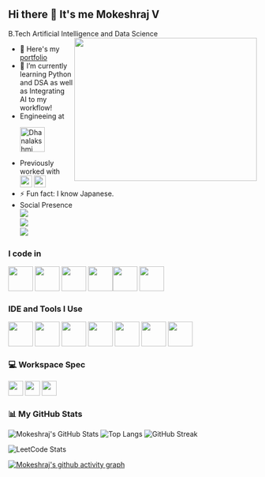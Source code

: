 ## Hi there 👋 It's me Mokeshraj V

B.Tech Artificial Intelligence and Data Science
<img align="right" width="370" height="290" src="https://i.pinimg.com/originals/47/f0/34/47f0342cec72b800463bf003eac1257e.gif">
- 🔭 Here's my [portfolio](https://mokeshraaj.github.io/Portfolio/)                                                 
- 🌱 I’m currently learning Python and DSA as well as Integrating AI to my workflow!
- Engineeing at <p align="left">
  <a href="https://dsengg.ac.in/" target="_blank">
    <img src="https://th.bing.com/th/id/R.fd7bd818b260bb272dac4caabb148225?rik=%2fplRIa16%2fRDIhg&riu=http%3a%2f%2fwww.dsgroups.org%2fimg%2fDS+Group+logo.jpg&ehk=%2bS9fYVYtErif28wR8UxzVyvj%2bYkyKag4jCYpRowTubA%3d&risl=&pid=ImgRaw&r=0" alt="Dhanalakshmi Srinivasan Engineering College Logo" width="50"/>
  </a>
- Previously worked with [<img src="https://upload.wikimedia.org/wikipedia/commons/a/ac/ZOHO_New.png" height="24">](https://www.zoho.com/) [<img height="24" width="24" src="https://static.zohocdn.com/catalyst-cdn/img/welcomeloader-b6a4057dc7.gif">](https://catalyst.zoho.com/)
- ⚡ Fun fact: I know Japanese.
- Social Presence
<br /> [<img src="https://img.shields.io/badge/Twitter-1DA1F2?style=for-the-badge&logo=twitter&logoColor=white" />](https://x.com/mokesh_Official) <br /> [<img src="https://img.shields.io/badge/LinkedIn-0077B5?style=for-the-badge&logo=linkedin&logoColor=white" />](https://www.linkedin.com/in/mokeshraj-venkatesan-3abbb4251/) <br/> [<img src="https://img.shields.io/badge/instagram-d62976?style=for-the-badge&logo=instagram&logoColor=white" />](https://www.instagram.com/raaj_for_life/)
### I code in
<img height="50" width="50" src="https://img.icons8.com/color/48/000000/python.png" /> <img height="50" width="50" src="https://img.icons8.com/color/48/000000/c-programming.png" /> <img height="50" width="50"  src="https://img.icons8.com/color/48/000000/java-coffee-cup-logo.png" /> <img height="50" width="50"  
src="https://img.icons8.com/color/48/000000/tensorflow.png"/><img height="50" width="50" src="https://img.icons8.com/color/48/000000/mysql-logo.png"/> <img height="50" width="50" src="https://img.icons8.com/color/48/000000/mongodb.png"/> 
### IDE and Tools I Use
<img height="50" width="50" src="https://img.icons8.com/color/48/000000/visual-studio-code-2019.png"/> <img height="50" width="50" src="https://img.icons8.com/color/48/000000/pycharm.png"/> <img height="50" width="50" src="https://img.icons8.com/color/50/000000/git.png"/> <img height="50" width="50" src="https://img.icons8.com/dusk/64/000000/anaconda.png"/> <img height="50" src="https://img.icons8.com/officel/480/null/java-eclipse.png"/> <img height="50" src="https://img.icons8.com/color/480/null/notion--v1.png" /> <img height="50" width="50" src="https://img.icons8.com/color/48/000000/figma--v1.png"/> 


### 💻 Workspace Spec
<img height="30" src="https://img.shields.io/badge/Macbook-Pro_M1-ED1C24?style=for-the-badge&logo=apple&logoColor=white"/> <img height="30" src="https://img.shields.io/badge/NVIDIA-GTX1650-76B900?style=for-the-badge&logo=nvidia&logoColor=white"/>  <img height="30" src="https://img.shields.io/badge/AMD-Ryzen_5_4600H-ED1C24?style=for-the-badge&logo=amd&logoColor=white"/> 

### 📊 My GitHub Stats

![Mokeshraj's GitHub Stats](https://github-readme-stats.vercel.app/api?username=mokeshraaj&show_icons=true&theme=tokyonight&count_private=true)
![Top Langs](https://github-readme-stats.vercel.app/api/top-langs/?username=mokeshraaj&layout=compact&theme=tokyonight)
![GitHub Streak](https://streak-stats.demolab.com?user=mokeshraaj&theme=tokyonight&hide_border=true)



![LeetCode Stats](https://leetcard.jacoblin.cool/mokeshraj?theme=dark&font=Marcellus&ext=contest)

[![Mokeshraj's github activity graph](https://github-readme-activity-graph.vercel.app/graph?username=mokeshraaj&bg_color=070303&color=fafafa&line=2dc62a&point=fffafa&area=true&hide_border=true)](https://github.com/ashutosh00710/github-readme-activity-graph)
